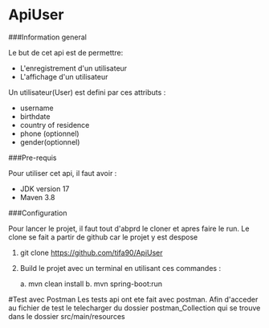 # ApiUser

###Information general

Le but de cet api est de permettre:

* L'enregistrement d'un utilisateur
* L'affichage d'un utilisateur

Un utilisateur(User) est defini par ces attributs :


* username
* birthdate
* country of residence
* phone (optionnel)
* gender(optionnel)

###Pre-requis 

Pour utiliser cet api, il faut avoir :

* JDK version 17
* Maven 3.8

###Configuration

Pour lancer le projet, il faut tout d'abprd le cloner et apres faire le run.
Le clone se fait a partir de github car le projet y est despose

1. git clone https://github.com/tifa90/ApiUser
2. Build le projet avec un terminal en utilisant ces commandes :

	a.  mvn clean install 
	b.  mvn spring-boot:run

#Test avec Postman
Les tests api ont ete fait avec postman.
Afin d'acceder au fichier de test le telecharger du dossier postman_Collection qui se trouve dans le dossier src/main/resources


